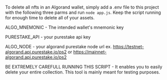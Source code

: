 To delete all nfts in an Algorand wallet, simply add a .env file to this project with the following three parms and run `node app.js`. Keep the script running for enough time to delete all of your assets.

ALGO_MNEMONIC - The intended wallet's mnemonic key

PURESTAKE_API - your purestake api key

ALGO_NODE - your algorand purestake node url ex. https://testnet-algorand.api.purestake.io/ps2 or https://mainnet-algorand.api.purestake.io/ps2

BE EXTREMELY CAREFULL RUNNING THIS SCRIPT - It enables you to easily delete your entire collection. This tool is mainly meant for testing purposes.
